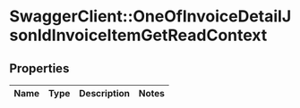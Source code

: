 # SwaggerClient::OneOfInvoiceDetailJsonldInvoiceItemGetReadContext

## Properties
Name | Type | Description | Notes
------------ | ------------- | ------------- | -------------

